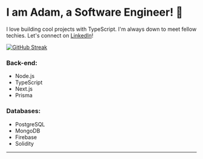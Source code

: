 # I am Adam, a Software Engineer! 🚀

I love building cool projects with TypeScript. I'm always down to meet fellow techies. Let's connect on [LinkedIn](https://www.linkedin.com/in/adam-attalla-02637313b/)!

[![GitHub Streak](https://github-readme-streak-stats.herokuapp.com?user=draimonox&theme=tokyonight-duo&border_radius=45)](https://git.io/streak-stats)

### Back-end:
- Node.js
- TypeScript
- Next.js
- Prisma

### Databases:
- PostgreSQL
- MongoDB
- Firebase
- Solidity

---
<!--
**Draimonox/Draimonox** is a ✨ _special_ ✨ repository because its `README.md` (this file) appears on your GitHub profile.

Here are some ideas to get you started:

- 🔭 I’m currently working on ...
- 🌱 I’m currently learning ...
- 👯 I’m looking to collaborate on ...
- 🤔 I’m looking for help with ...
- 💬 Ask me about ...
- 📫 How to reach me: ...
- 😄 Pronouns: ...
- ⚡ Fun fact: ...
-->
